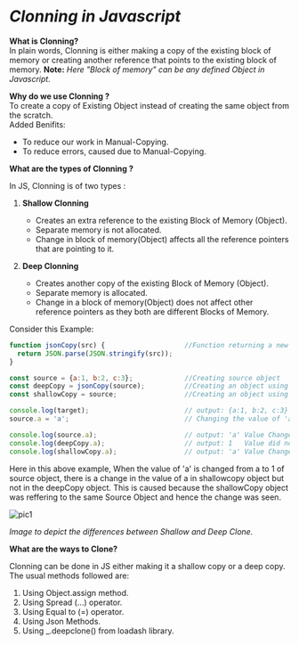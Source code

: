 # **_Clonning in Javascript_**

**What is Clonning?**
<br>
In plain words, Clonning is either making a copy of the existing block of memory or creating another reference that points to the existing block of memory.
**Note:** _Here "Block of memory" can be any defined Object in Javascript._

**Why do we use Clonning ?**<br>
To create a copy of Existing Object instead of creating the same object from the scratch.<br>
Added Benifits:
* To reduce our work in Manual-Copying.
* To reduce errors, caused due to Manual-Copying.

**What are the types of Clonning ?**

In JS, Clonning is of two types :

1. **Shallow Clonning**
    * Creates an extra reference to the existing Block of Memory (Object).
    * Separate memory is not allocated.
    * Change in block of memory(Object) affects all the reference pointers that are pointing to it.

2. **Deep Clonning**
    * Creates another copy of the existing Block of Memory (Object).
    * Separate memory is allocated.
    * Change in a block of memory(Object) does not affect other reference pointers as they both are different Blocks of Memory.

Consider this Example:
```js
function jsonCopy(src) {                    //Function returning a new object copied using src object
  return JSON.parse(JSON.stringify(src));
}

const source = {a:1, b:2, c:3};             //Creating source object
const deepCopy = jsonCopy(source);          //Creating an object using deep Clone.
const shallowCopy = source;                 //Creating an object using shallow Clone.

console.log(target);                        // output: {a:1, b:2, c:3}
source.a = 'a';                             // Changing the value of 'a' in source object

console.log(source.a);                      // output: 'a' Value Changed
console.log(deepCopy.a);                    // output: 1   Value did not Change
console.log(shallowCopy.a);                 // output: 'a' Value Changed
```

Here in this above example,
When the value of 'a' is changed from a to 1 of source object, there is a change in the value of a in shallowcopy object but not in the deepCopy object. This is caused because the shallowCopy object was reffering to the same Source Object and hence the change was seen.

![pic1](https://miro.medium.com/max/488/0*RGt-o4ovYiIt_9nS.)

_Image to depict the differences between Shallow and Deep Clone._

**What are the ways to Clone?**

Clonning can be done in JS either making it a shallow copy or a deep copy. The usual methods followed are:

1. Using Object.assign method.
2. Using Spread (...) operator.
3. Using Equal to (=) operator.
4. Using Json Methods.
5. Using _.deepclone() from loadash library.
